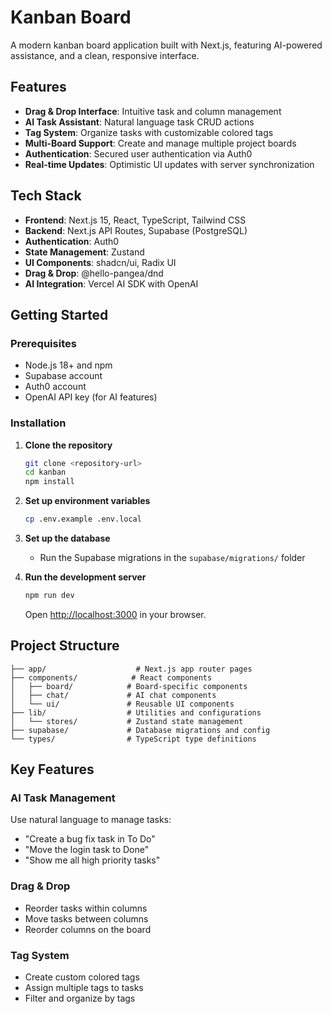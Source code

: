 # Kanban Board

A modern kanban board application built with Next.js, featuring AI-powered assistance, and a clean, responsive interface.

## Features

- **Drag & Drop Interface**: Intuitive task and column management
- **AI Task Assistant**: Natural language task CRUD actions
- **Tag System**: Organize tasks with customizable colored tags
- **Multi-Board Support**: Create and manage multiple project boards
- **Authentication**: Secured user authentication via Auth0
- **Real-time Updates**: Optimistic UI updates with server synchronization

## Tech Stack

- **Frontend**: Next.js 15, React, TypeScript, Tailwind CSS
- **Backend**: Next.js API Routes, Supabase (PostgreSQL)
- **Authentication**: Auth0
- **State Management**: Zustand
- **UI Components**: shadcn/ui, Radix UI
- **Drag & Drop**: @hello-pangea/dnd
- **AI Integration**: Vercel AI SDK with OpenAI

## Getting Started

### Prerequisites

- Node.js 18+ and npm
- Supabase account
- Auth0 account
- OpenAI API key (for AI features)

### Installation

1. **Clone the repository**

   ```bash
   git clone <repository-url>
   cd kanban
   npm install
   ```

2. **Set up environment variables**

   ```bash
   cp .env.example .env.local
   ```

3. **Set up the database**

   - Run the Supabase migrations in the `supabase/migrations/` folder

4. **Run the development server**

   ```bash
   npm run dev
   ```

   Open [http://localhost:3000](http://localhost:3000) in your browser.

## Project Structure

```
├── app/                    # Next.js app router pages
├── components/            # React components
│   ├── board/            # Board-specific components
│   ├── chat/             # AI chat components
│   └── ui/               # Reusable UI components
├── lib/                  # Utilities and configurations
│   └── stores/           # Zustand state management
├── supabase/             # Database migrations and config
└── types/                # TypeScript type definitions
```

## Key Features

### AI Task Management

Use natural language to manage tasks:

- "Create a bug fix task in To Do"
- "Move the login task to Done"
- "Show me all high priority tasks"

### Drag & Drop

- Reorder tasks within columns
- Move tasks between columns
- Reorder columns on the board

### Tag System

- Create custom colored tags
- Assign multiple tags to tasks
- Filter and organize by tags
